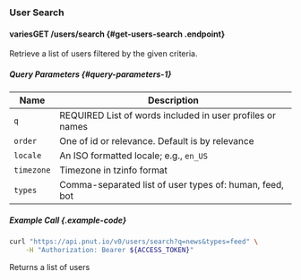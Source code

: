 ### User Search




#### <span class="endpoint-meta"><i class="fa fa-lock" aria-hidden="true"></i> varies</span><span class="method method-get">GET</span> /users/search [<i class="fa fa-paragraph" aria-hidden="true"></i>](#get-users-search) {#get-users-search .endpoint}

Retrieve a list of users filtered by the given criteria.

##### Query Parameters [<i class="fa fa-paragraph" aria-hidden="true"></i>](#query-parameters-1) {#query-parameters-1}

Name|Description
-|-
`q`|REQUIRED List of words included in user profiles or names
`order`|One of id or relevance. Default is by relevance
`locale`|An ISO formatted locale; e.g., `en_US`
`timezone`|Timezone in tzinfo format
`types`|Comma-separated list of user types of: human, feed, bot

##### Example Call {.example-code}

```bash
curl "https://api.pnut.io/v0/users/search?q=news&types=feed" \
    -H "Authorization: Bearer ${ACCESS_TOKEN}"
```

Returns a list of users

```json

```